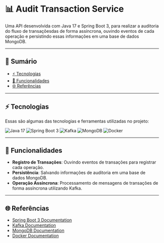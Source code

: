 

# 📊 Audit Transaction Service

Uma API desenvolvida com Java 17 e Spring Boot 3, para realizar a auditoria do fluxo de transaçõesdas de forma assíncrona, ouvindo eventos de cada operação e persistindo essas informações em uma base de dados MongoDB.

---

## 📜 Sumário

- [⚡ Tecnologias](#-tecnologias)
- [📑 Funcionalidades](#-funcionalidades)
- [🌐 Referências](#-referências)

---

## ⚡ Tecnologias

Essas são algumas das tecnologias e ferramentas utilizadas no projeto:

![Java 17](https://img.shields.io/badge/-Java%2017-007396?style=flat-square&logo=java&logoColor=white)
![Spring Boot 3](https://img.shields.io/badge/-Spring%20Boot%203-6DB33F?style=flat-square&logo=spring-boot&logoColor=white)
![Kafka](https://img.shields.io/badge/-Kafka-231F20?style=flat-square&logo=apache-kafka&logoColor=white)
![MongoDB](https://img.shields.io/badge/-MongoDB-47A248?style=flat-square&logo=mongodb&logoColor=white)
![Docker](https://img.shields.io/badge/-Docker-2496ED?style=flat-square&logo=docker&logoColor=white)


---

## 📑 Funcionalidades

- **Registro de Transações**: Ouvindo eventos de transações para registrar cada operação.
- **Persistência**: Salvando informações de auditoria em uma base de dados MongoDB.
- **Operação Assíncrona**: Processamento de mensagens de transações de forma assíncrona utilizando Kafka.

---

## 🌐 Referências

- [Spring Boot 3 Documentation](https://docs.spring.io/spring-boot/docs/3.0.0/reference/htmlsingle/)
- [Kafka Documentation](https://kafka.apache.org/documentation/)
- [MongoDB Documentation](https://docs.mongodb.com/)
- [Docker Documentation](https://docs.docker.com/)

